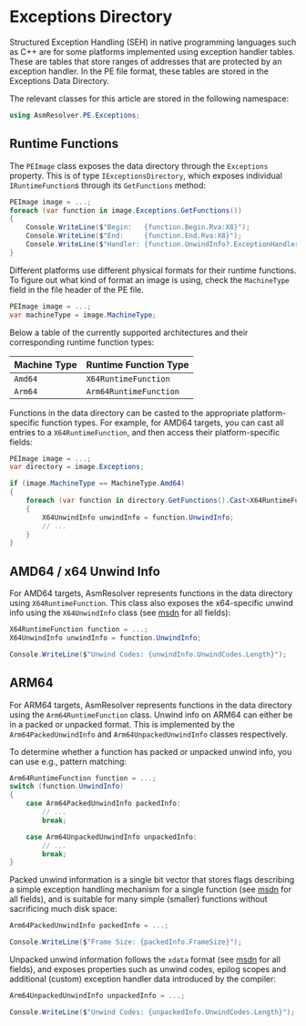 # Exceptions Directory

Structured Exception Handling (SEH) in native programming languages such
as C++ are for some platforms implemented using exception handler
tables. These are tables that store ranges of addresses that are
protected by an exception handler. In the PE file format, these tables
are stored in the Exceptions Data Directory.

The relevant classes for this article are stored in the following
namespace:

``` csharp
using AsmResolver.PE.Exceptions;
```

## Runtime Functions

The `PEImage` class exposes the data directory through the `Exceptions`
property.
This is of type `IExceptionsDirectory`, which exposes individual `IRuntimeFunction`s through its `GetFunctions` method:

``` csharp
PEImage image = ...;
foreach (var function in image.Exceptions.GetFunctions())
{
    Console.WriteLine($"Begin:   {function.Begin.Rva:X8}");
    Console.WriteLine($"End:     {function.End.Rva:X8}");
    Console.WriteLine($"Handler: {function.UnwindInfo?.ExceptionHandler.Rva:X8}");
}
```

Different platforms use different physical formats for their runtime
functions.
To figure out what kind of format an image is using, check
the `MachineType` field in the file header of the PE file.

```csharp
PEImage image = ...;
var machineType = image.MachineType;
```

Below a table of the currently supported architectures and their corresponding runtime function types:

| Machine Type | Runtime Function Type  |
|--------------|------------------------|
| `Amd64`      | `X64RuntimeFunction`   |
| `Arm64`      | `Arm64RuntimeFunction` |


Functions in the data directory can be casted to the appropriate platform-specific function types.
For example, for AMD64 targets, you can cast all entries to a `X64RuntimeFunction`, and then access their platform-specific fields:

``` csharp
PEImage image = ...;
var directory = image.Exceptions;

if (image.MachineType == MachineType.Amd64)
{
    foreach (var function in directory.GetFunctions().Cast<X64RuntimeFunction>())
    {
        X64UnwindInfo unwindInfo = function.UnwindInfo;
        // ...
    }
}
```


## AMD64 / x64 Unwind Info

For AMD64 targets, AsmResolver represents functions in the data directory using `X64RuntimeFunction`.
This class also exposes the x64-specific unwind info using the `X64UnwindInfo` class (see [msdn](https://learn.microsoft.com/en-us/cpp/build/exception-handling-x64?view=msvc-170#struct-unwind_info) for all fields):

```csharp
X64RuntimeFunction function = ...;
X64UnwindInfo unwindInfo = function.UnwindInfo;

Console.WriteLine($"Unwind Codes: {unwindInfo.UnwindCodes.Length}");
```

## ARM64

For ARM64 targets, AsmResolver represents functions in the data directory using the `Arm64RuntimeFunction` class.
Unwind info on ARM64 can either be in a packed or unpacked format. 
This is implemented by the `Arm64PackedUnwindInfo` and `Arm64UnpackedUnwindInfo` classes respectively.

To determine whether a function has packed or unpacked unwind info, you can use e.g., pattern matching:

``` csharp
Arm64RuntimeFunction function = ...;
switch (function.UnwindInfo)
{
    case Arm64PackedUnwindInfo packedInfo:
        // ...
        break;

    case Arm64UnpackedUnwindInfo unpackedInfo:
        // ...
        break;
}
```

Packed unwind information is a single bit vector that stores flags describing a simple exception handling mechanism for a single function (see [msdn](https://learn.microsoft.com/en-us/cpp/build/arm64-exception-handling?view=msvc-170#packed-unwind-data) for all fields), and is suitable for many simple (smaller) functions without sacrificing much disk space:

```csharp
Arm64PackedUnwindInfo packedInfo = ...;

Console.WriteLine($"Frame Size: {packedInfo.FrameSize}");
```

Unpacked unwind information follows the `xdata` format (see [msdn](https://learn.microsoft.com/en-us/cpp/build/arm64-exception-handling?view=msvc-170#xdata-records) for all fields), and exposes properties such as unwind codes, epilog scopes and additional (custom) exception handler data introduced by the compiler:

```csharp
Arm64UnpackedUnwindInfo unpackedInfo = ...;

Console.WriteLine($"Unwind Codes: {unpackedInfo.UnwindCodes.Length}");
```